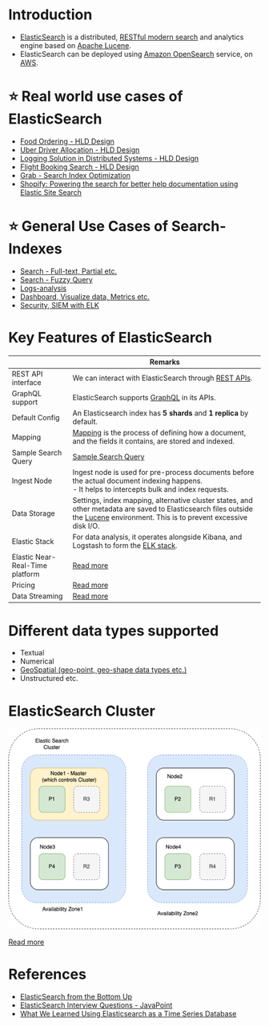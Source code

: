 # Introduction
- [ElasticSearch](https://www.elastic.co/elasticsearch/) is a distributed, [RESTful modern search](../../../8_APIProtocols/REST.md) and analytics engine based on [Apache Lucene](../Readme.md).
- ElasticSearch can be deployed using [Amazon OpenSearch](../../../2_AWSServices/6_DatabaseServices/Search-Databases/AmazonOpenSearch.md) service, on [AWS](../../../2_AWSServices).

# :star: Real world use cases of ElasticSearch
- [Food Ordering - HLD Design](../../../0_HLDUseCasesProblems/FoodOrderingZomatoSwiggy/Readme.md)
- [Uber Driver Allocation - HLD Design](../../../0_HLDUseCasesProblems/DriverAllocationUberGoJek/Readme.md)
- [Logging Solution in Distributed Systems - HLD Design](../../../0_HLDUseCasesProblems/ObervabilityLoggingSolution/LoggingFileAggregation/Readme.md)
- [Flight Booking Search - HLD Design](../../../0_HLDUseCasesProblems/FlightBookingSearchMakeMyTrip/Readme.md)
- [Grab - Search Index Optimization](../../../1_TechStacks/Grab/SearchIndexing.md)
- [Shopify: Powering the search for better help documentation using Elastic Site Search](../../../1_TechStacks/ShopifyTechStack.md)

# :star: General Use Cases of Search-Indexes
- [Search - Full-text, Partial etc.](https://www.elastic.co/guide/en/elasticsearch/reference/current/full-text-queries.html)
- [Search - Fuzzy Query](https://www.elastic.co/guide/en/elasticsearch/reference/current/query-dsl-fuzzy-query.html)
- [Logs-analysis](../../../12_ObservabilityLogsServices/ELK.md)
- [Dashboard, Visualize data, Metrics etc.](../../../12_ObservabilityLogsServices/ELK.md)
- [Security, SIEM with ELK](../../../12_ObservabilityLogsServices/ELK.md)

# Key Features of ElasticSearch

|                                 | Remarks                                                                                                                                                                                        |
|---------------------------------|------------------------------------------------------------------------------------------------------------------------------------------------------------------------------------------------|
| REST API interface              | We can interact with ElasticSearch through [REST APIs](RESTAPIs.md).                                                                                                                           |
| GraphQL support                 | ElasticSearch supports [GraphQL](GraphQLSupport.md) in its APIs.                                                                                                                               |
| Default Config                  | An Elasticsearch index has **5 shards** and **1 replica** by default.                                                                                                                          |
| Mapping                         | [Mapping](https://www.elastic.co/guide/en/elasticsearch/reference/current/mapping.html) is the process of defining how a document, and the fields it contains, are stored and indexed.         |
| Sample Search Query             | [Sample Search Query](samples/SampleSearchQuery.md)                                                                                                                                            |
| Ingest Node                     | Ingest node is used for pre-process documents before the actual document indexing happens. <br/>- It helps to intercepts bulk and index requests.                                              |
| Data Storage                    | Settings, index mapping, alternative cluster states, and other metadata are saved to Elasticsearch files outside the [Lucene](../Readme.md) environment. This is to prevent excessive disk I/O. |
| Elastic Stack                   | For data analysis, it operates alongside Kibana, and Logstash to form the [ELK stack](../../../12_ObservabilityLogsServices/ELK.md).                                                           |
| Elastic Near-Real-Time platform | [Read more](https://www.elastic.co/guide/en/elasticsearch/reference/current/near-real-time.html)                                                                                               |
| Pricing                         | [Read more](https://www.elastic.co/pricing/)                                                                                                                                                   |
| Data Streaming                  | [Read more](../../Others/StreamDBs/ElasticSearchStreams.md)                                                                                                                                                                    |

# Different data types supported
- Textual
- Numerical
- [GeoSpatial (geo-point, geo-shape data types etc.)](GeoSpatialSupport.md)
- Unstructured etc.

# ElasticSearch Cluster

![](assests/ElasticSearch-Cluster.png)

[Read more](Cluster.md)

# References
- [ElasticSearch from the Bottom Up](https://www.elastic.co/blog/found-elasticsearch-from-the-bottom-up)
- [ElasticSearch Interview Questions - JavaPoint](https://www.javatpoint.com/elasticsearch-interview-questions)
- [What We Learned Using Elasticsearch as a Time Series Database](https://medium.com/thousandeyes-engineering/what-we-learned-using-elasticsearch-as-a-time-series-database-bdbde38cdb64)